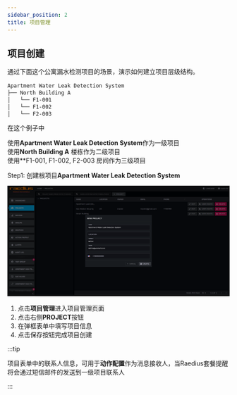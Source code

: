 ```yaml
---
sidebar_position: 2
title: 项目管理
---
```


## 项目创建

通过下面这个公寓漏水检测项目的场景，演示如何建立项目层级结构。

```text
Apartment Water Leak Detection System
├── North Building A
│   └── F1-001
│   └── F1-002
│   └── F2-003
```

在这个例子中

使用**Apartment Water Leak Detection System**作为一级项目  
使用**North Building A** 楼栋作为二级项目  
使用**F1-001, F1-002, F2-003 房间作为三级项目  

Step1: 创建根项目**Apartment Water Leak Detection System**

![Project Create Root](./img/project_create_root.png)

1. 点击**项目管理**进入项目管理页面
2. 点击右侧**PROJECT**按钮
3. 在弹框表单中填写项目信息
4. 点击保存按钮完成项目创建

:::tip

项目表单中的联系人信息，可用于**动作配置**作为消息接收人，当Raedius套餐提醒将会通过短信邮件的发送到一级项目联系人

:::
